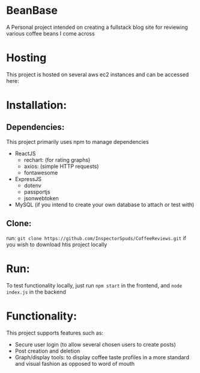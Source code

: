 # BeanBase
A Personal project intended on creating a fullstack blog site for reviewing various coffee beans I come across

# Hosting
This project is hosted on several aws ec2 instances and can be accessed here: 

# Installation:
## Dependencies: 
This project primarily uses npm to manage dependencies
- ReactJS
  - rechart: (for rating graphs)
  - axios: (simple HTTP requests)
  - fontawesome
- ExpressJS
  - dotenv
  - passportjs
  - jsonwebtoken
- MySQL (if you intend to create your own database to attach or test with)

## Clone: 
run: `git clone https://github.com/InspectorSpuds/CoffeeReviews.git` if you wish to download htis project locally

# Run:  
  To test functionality locally, just run `npm start` in the frontend, and `node index.js` in the backend

# Functionality:
  This project supports features such as:
  - Secure user login (to allow several chosen users to create posts)
  - Post creation and deletion
  - Graph/display tools: to display coffee taste profiles in a more standard and visual fashion as opposed to 
    word of mouth
